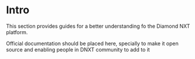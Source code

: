 # Intro

This section provides guides for a better understanding fo the Diamond NXT platform.

Official documentation should be placed here, specially to make it open source and enabling people in DNXT community to add to it
